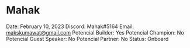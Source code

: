 # Mahak

Date: February 10, 2023
Discord: Mahak#5164
Email: makskumawat@gmail.com
Potencial Builder: Yes
Potencial Champion: No
Potencial Guest Speaker: No
Potencial Partner: No
Status: Onboard
